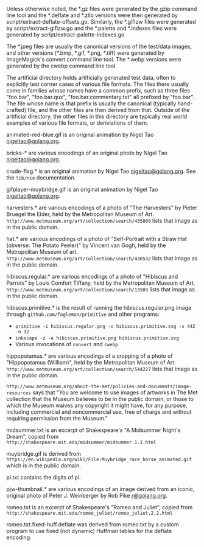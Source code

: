 Unless otherwise noted, the \*.gz files were generated by the gzip command line
tool and the \*.deflate and \*.zlib versions were then generated by
script/extract-deflate-offsets.go. Similarly, the \*.giflzw files were
generated by script/extract-giflzw.go and the \*.palette and \*.indexes files
were generated by script/extract-palette-indexes.go

The \*.jpeg files are usually the canonical versions of the test/data images,
and other versions (\*.bmp, \*.gif, \*.png, \*.tiff) were generated by
ImageMagick's convert command line tool. The \*.webp versions were generated by
the cwebp command line tool.



The artificial directory holds artificially generated test data, often to
explicitly test corner cases of various file formats. The files there usually
come in families whose names have a common prefix, such as three files
"foo.bar", "foo.bar.qux", "foo.bar.commentary.txt" all prefixed by "foo.bar".
The file whose name is that prefix is usually the canonical (typically
hand-crafted) file, and the other files are then derived from that. Outside of
the artificial directory, the other files in this directory are typically real
world examples of various file formats, or deriviations of them.



animated-red-blue.gif is an original animation by Nigel Tao
<nigeltao@golang.org>.

bricks-\* are various encodings of an original photo by Nigel Tao
<nigeltao@golang.org>.

crude-flag.\* is an original animation by Nigel Tao
<nigeltao@golang.org>. See the `lib/nie` documentation.

gifplayer-muybridge.gif is an original animation by Nigel Tao
<nigeltao@golang.org>.

harvesters.\* are various encodings of a photo of "The Harvesters" by Pieter
Bruegel the Elder, held by the Metropolitan Museum of Art.
`http://www.metmuseum.org/art/collection/search/435809` lists that image as in
the public domain.

hat.\* are various encodings of a photo of "Self-Portrait with a Straw Hat
(obverse: The Potato Peeler)" by Vincent van Gogh, held by the Metropolitan
Museum of art. `http://www.metmuseum.org/art/collection/search/436532` lists
that image as in the public domain.

hibiscus.regular.\* are various encodings of a photo of "Hibiscus and Parrots"
by Louis Comfort Tiffany, held by the Metropolitan Museum of Art.
`http://www.metmuseum.org/art/collection/search/13503` lists that image as in
the public domain.

hibiscus.primitive.\* is the result of running the hibiscus.regular.png image
through `github.com/fogleman/primitive` and other programs:
  - `primitive -i hibiscus.regular.png -o hibiscus.primitive.svg -s 442 -n 32`
  - `inkscape -z -e hibiscus.primitive.png hibiscus.primitive.svg`
  - Various invocations of `convert` and `cwebp`

hippopotamus.\* are various encodings of a cropping of a photo of "Hippopotamus
(William)", held by the Metropolitan Museum of Art.
`http://www.metmuseum.org/art/collection/search/544227` lists that image as in
the public domain.

`http://www.metmuseum.org/about-the-met/policies-and-documents/image-resources`
says that "You are welcome to use images of artworks in The Met collection that
the Museum believes to be in the public domain, or those to which the Museum
waives any copyright it might have, for any purpose, including commercial and
noncommercial use, free of charge and without requiring permission from the
Museum."

midsummer.txt is an excerpt of Shakespeare's "A Midsummer Night's Dream",
copied from `http://shakespeare.mit.edu/midsummer/midsummer.1.1.html`

muybridge.gif is derived from
`https://en.wikipedia.org/wiki/File:Muybridge_race_horse_animated.gif` which is
in the public domain.

pi.txt contains the digits of pi.

pjw-thumbnail.\* are various encodings of an image derived from an iconic,
original photo of Peter J. Weinberger by Rob Pike <r@golang.org>.

romeo.txt is an excerpt of Shakespeare's "Romeo and Juliet", copied from
`http://shakespeare.mit.edu/romeo_juliet/romeo_juliet.2.2.html`

romeo.txt.fixed-huff.deflate was derived from romeo.txt by a custom program to
use fixed (not dynamic) Huffman tables for the deflate encoding.
